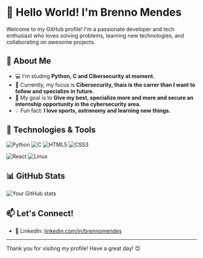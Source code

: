 # 👋 Hello World! I'm Brenno Mendes

Welcome to my GitHub profile! I'm a passionate developer and tech enthusiast who loves solving problems, learning new technologies, and collaborating on awesome projects.

## 🚀 About Me
- 💻 I'm studing **Python, C and Cibersecurity at moment.**
- 🌱 Currently, my focus is **Cibersecurity, thais is the carrer than I want to follow and specialize in future.**
- 🎯 My goal is to **Give my best, specialize more and more and secure an internship opportunity in the cybersecurity area.**
- 💡 Fun fact: **I love sports, astronomy and learning new things.**

## 🔧 Technologies & Tools
![Python](https://img.shields.io/badge/-Python-3776AB?style=flat&logo=python&logoColor=white)
![C](https://img.shields.io/badge/C-%2300599C.svg?style=flat&logo=c&logoColor=white)
![HTML5](https://img.shields.io/badge/-HTML5-E34F26?style=flat&logo=html5&logoColor=white)
![CSS3](https://img.shields.io/badge/-CSS3-1572B6?style=flat&logo=css3&logoColor=white)

![React](https://img.shields.io/badge/-React-61DAFB?style=flat&logo=react&logoColor=black)
![Linux](https://img.shields.io/badge/-Linux-FCC624?style=flat&logo=linux&logoColor=black)

## 📊 GitHub Stats
![Your GitHub stats](https://github-readme-stats.vercel.app/api?username=brennomendes&show_icons=true&theme=radical)

## 📫 Let's Connect!
- 💼 LinkedIn: [linkedin.com/in/brennomendes](https://linkedin.com/in/brennomendes)
---

Thank you for visiting my profile! Have a great day! 😊
